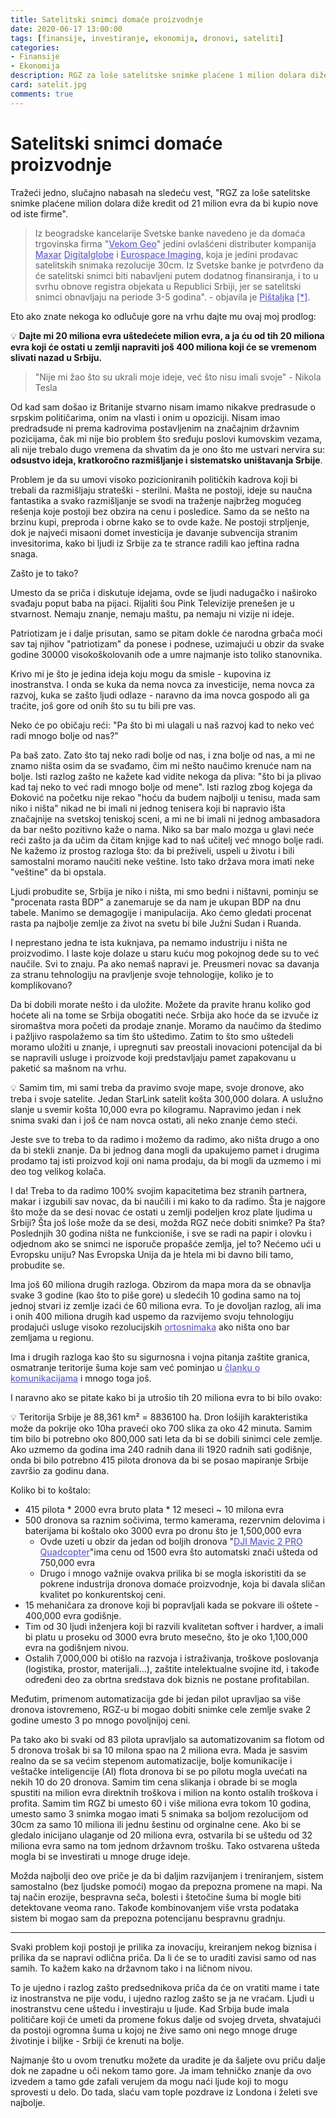 ```yaml
---
title: Satelitski snimci domaće proizvodnje
date: 2020-06-17 13:00:00
tags: [finansije, investiranje, ekonomija, dronovi, sateliti]
categories:
- Finansije 
- Ekonomija 
description: RGZ za loše satelitske snimke plaćene 1 milion dolara diže kredit od 21 milion evra da bi kupio nove od iste firme, da li možemo drugačije?
card: satelit.jpg
comments: true
---
```


<style>
    .img-mb-14 { margin-bottom: 14px; }
    a { color: #6463ce; font-weight: 500; }
</style>

# Satelitski snimci domaće proizvodnje

Tražeći jedno, slučajno nabasah na sledeću vest, "RGZ za loše satelitske snimke plaćene milion dolara diže kredit od 21 milion evra da bi kupio nove od iste firme".

> Iz beogradske kancelarije Svetske banke navedeno je da domaća trgovinska firma "[Vekom Geo](http://pretraga2.apr.gov.rs/EnterpriseWebSearchWeb/Details/Details?beid=1042818&rnd=908268687C5C8C01A536879A3A0FB1B3C9FD8868)" jedini ovlašćeni distributer kompanija [Maxar](https://www.maxar.com/) [Digitalglobe](https://www.digitalglobe.com/) i [Eurospace Imaging](https://www.euspaceimaging.com/), koja je jedini prodavac satelitskih snimaka rezolucije 30cm.
> Iz Svetske banke je potvrđeno da će satelitski snimci biti nabavljeni putem dodatnog finansiranja, i to u svrhu obnove registra objekata u Republici Srbiji, jer se satelitski snimci obnavljaju na periode 3-5 godina". - objavila je [Pištaljka](https://pistaljka.rs/home/read/878) [[*]](https://pistaljka.rs/home/read/699
).

Eto ako znate nekoga ko odlučuje gore na vrhu dajte mu ovaj moj prodlog:

💡 **Dajte mi 20 miliona evra uštedećete milion evra, a ja ću od tih 20 miliona evra koji će ostati u zemlji napraviti još 400 miliona koji će se vremenom slivati nazad u Srbiju.**

> "Nije mi žao što su ukrali moje ideje, već što nisu imali svoje" - Nikola Tesla

Od kad sam došao iz Britanije stvarno nisam imamo nikakve predrasude o srpskim političarima, onim na vlasti i onim u opoziciji. Nisam imao predradsude ni prema kadrovima postavljenim na značajnim državnim pozicijama, čak mi nije bio problem što sređuju poslovi kumovskim vezama, ali nije trebalo dugo vremena da shvatim da je ono što me ustvari nervira su: **odsustvo ideja, kratkoročno razmišljanje i sistematsko uništavanja Srbije**.

Problem je da su umovi visoko pozicioniranih političkih kadrova koji bi trebali da razmišljaju strateški - sterilni. Mašta ne postoji, ideje su naučna fantastika a svako razmišljanje se svodi na traženje najbržeg mogućeg rešenja koje postoji bez obzira na cenu i posledice. Samo da se nešto na brzinu kupi, preproda i obrne kako se to ovde kaže. Ne postoji strpljenje, dok je najveći misaoni domet investicija je davanje subvencija stranim invesitorima, kako bi ljudi iz Srbije za te strance radili kao jeftina radna snaga.

Zašto je to tako?

Umesto da se priča i diskutuje idejama, ovde se ljudi nadugačko i naširoko svađaju poput baba na pijaci. Rijaliti šou Pink Televizije prenešen je u stvarnost. Nemaju znanje, nemaju maštu, pa nemaju ni vizije ni ideje.

Patriotizam je i dalje prisutan, samo se pitam dokle će narodna grbača moći sav taj njihov "patriotizam" da ponese i podnese, uzimajući u obzir da svake godine 30000 visokoškolovanih ode a umre najmanje isto toliko stanovnika.

Krivo mi je što je jedina ideja koju mogu da smisle - kupovina iz inostranstva. I onda se kuka da nema novca za investicije, nema novca za razvoj, kuka se zašto ljudi odlaze - naravno da ima novca gospodo ali ga traćite, još gore od onih što su tu bili pre vas.

Neko će po običaju reći: "Pa što bi mi ulagali u naš razvoj kad to neko već radi mnogo bolje od nas?"

Pa baš zato. Zato što taj neko radi bolje od nas, i zna bolje od nas, a mi ne znamo ništa osim da se svađamo, čim mi nešto naučimo krenuće nam na bolje.
Isti razlog zašto ne kažete kad vidite nekoga da pliva: "što bi ja plivao kad taj neko to već radi mnogo bolje od mene". Isti razlog zbog kojega da Đoković na početku nije rekao "hoću da budem najbolji u tenisu, mada sam niko i ništa" nikad ne bi imali ni jednog tenisera koji bi napravio išta značajnije na svetskoj teniskoj sceni, a mi ne bi imali ni jednog ambasadora da bar nešto pozitivno kaže o nama. Niko sa bar malo mozga u glavi neće reći zašto ja da učim da čitam knjige kad to naš učitelj već mnogo bolje radi. Ne kažemo iz prostog razloga što: da bi preživeli, uspeli u životu i bili samostalni moramo naučiti neke veštine. Isto tako država mora imati neke "veštine" da bi opstala.

Ljudi probudite se, Srbija je niko i ništa, mi smo bedni i ništavni, pominju se "procenata rasta BDP" a zanemaruje se da nam je ukupan BDP na dnu tabele. Manimo se demagogije i manipulacija. Ako ćemo gledati procenat rasta pa najbolje zemlje za život na svetu bi bile Južni Sudan i Ruanda.

I neprestano jedna te ista kuknjava, pa nemamo industriju i ništa ne proizvodimo. I laste koje dolaze u staru kuću mog pokojnog dede su to već naučile. Svi to znaju. Pa ako nemaš napravi je. Preusmeri novac sa davanja za stranu tehnologiju na pravljenje svoje tehnologije, koliko je to komplikovano?

Da bi dobili morate nešto i da uložite. Možete da pravite hranu koliko god hoćete ali na tome se Srbija obogatiti neće. Srbija ako hoće da se izvuče iz siromaštva mora početi da prodaje znanje. Moramo da naučimo da štedimo i pažljivo raspolažemo sa tim što uštedimo. Zatim to što smo uštedeli moramo uložiti u znanje, i upregnuti sav preostali inovacioni potencijal da bi se napravili usluge i proizvode koji predstavljaju pamet zapakovanu u paketić sa mašnom na vrhu.

💡 Samim tim, mi sami treba da pravimo svoje mape, svoje dronove, ako treba i svoje satelite. Jedan StarLink satelit košta 300,000 dolara. A uslužno slanje u svemir košta 10,000 evra po kilogramu. Napravimo jedan i nek snima svaki dan i još će nam novca ostati, ali neko znanje ćemo steći.

Jeste sve to treba to da radimo i možemo da radimo, ako ništa drugo a ono da bi stekli znanje. Da bi jednog dana mogli da upakujemo pamet i drugima prodamo taj isti proizvod koji oni nama prodaju, da bi mogli da uzmemo i mi deo tog velikog kolača.

I da! Treba to da radimo 100% svojim kapacitetima bez stranih partnera, makar i izgubili sav novac, da bi naučili i mi kako to da radimo. 
Šta je najgore što može da se desi novac će ostati u zemlji podeljen kroz plate ljudima u Srbiji? Šta još loše može da se desi, možda RGZ neće dobiti snimke? Pa šta? Poslednjih 30 godina ništa ne funkcioniše, i sve se radi na papir i olovku i odjednom ako se snimci ne isporuče propašće zemlja, jel to? Nećemo ući u Evropsku uniju? Nas Evropska Unija da je htela mi bi davno bili tamo, probudite se.

Ima još 60 miliona drugih razloga. Obzirom da mapa mora da se obnavlja svake 3 godine (kao što to piše gore) u sledećih 10 godina samo na toj jednoj stvari iz zemlje izaći će 60 miliona evra. To je dovoljan razlog, ali ima i onih 400 miliona drugih kad uspemo da razvijemo svoju tehnologiju prodajući usluge visoko rezolucijskih [ortosnimaka](https://sr.wikipedia.org/wiki/%D0%9E%D1%80%D1%82%D0%BE%D1%81%D0%BD%D0%B8%D0%BC%D0%B0%D0%BA) ako ništa ono bar zemljama u regionu.

Ima i drugih razloga kao što su sigurnosna i vojna pitanja zaštite granica, osmatranje teritorije šuma koje sam već pominjao u [članku o komunikacijama](/articles/11-telekomunikaciona-mreza/#Bezbednost) i mnogo toga još.

I naravno ako se pitate kako bi ja utrošio tih 20 miliona evra to bi bilo ovako:

💡 Teritorija Srbije je 88,361 km² = 8836100 ha. Dron lošijih karakteristika može da pokrije oko 10ha praveći oko 700 slika za oko 42 minuta.
Samim tim bilo bi potrebno oko 800,000 sati leta da bi se dobili sinimci cele zemlje. Ako uzmemo da godina ima 240 radnih dana ili 1920 radnih sati godišnje, onda bi bilo potrebno 415 pilota dronova da bi se posao mapiranje Srbije završio za godinu dana.

Koliko bi to koštalo:
- 415 pilota * 2000 evra bruto plata * 12 meseci ~ 10 milona evra
- 500 dronova sa raznim sočivima, termo kamerama, rezervnim delovima i baterijama bi koštalo oko 3000 evra po dronu što je 1,500,000 evra
    - Ovde uzeti u obzir da jedan od boljih dronova "[DJI Mavic 2 PRO Quadcopter](https://dronerush.com/product/dji-mavic-2-pro/)"ima cenu od 1500 evra što automatski znači ušteda od 750,000 evra
    - Drugo i mnogo važnije ovakva prilika bi se mogla iskoristiti da se pokrene industrija dronova domaće proizvodnje, koja bi davala sličan kvalitet po konkurentskoj ceni.
- 15 mehaničara za dronove koji bi popravljali kada se pokvare ili oštete - 400,000 evra godišnje.
- Tim od 30 ljudi inženjera koji bi razvili kvalitetan softver i hardver, a imali bi platu u proseku od 3000 evra bruto mesečno, što je oko 1,100,000 evra na godišnjem nivou.
- Ostalih 7,000,000 bi otišlo na razvoja i istraživanja, troškove poslovanja (logistika, prostor, materijali...),  zaštite intelektualne svojine itd, i takođe određeni deo za obrtna sredstava dok biznis ne postane profitabilan.

Međutim, primenom automatizacija gde bi jedan pilot upravljao sa više dronova istovremeno, RGZ-u bi mogao dobiti snimke cele zemlje svake 2 godine umesto 3 po mnogo povoljnijoj ceni. 

Pa tako ako bi svaki od 83 pilota upravljalo sa automatizovanim sa flotom od 5 dronova trošak bi sa 10 milona spao na 2 miliona evra. Mada je sasvim realno da se sa većim stepenom automatizacije, bolje komunikacije i veštačke inteligencije (AI) flota dronova bi se po pilotu mogla uvećati na nekih 10 do 20 dronova. Samim tim cena slikanja i obrade bi se mogla spustiti na milion evra direktnih troškova i milion na konto ostalih troškova i profita. Samim tim RGZ bi umesto 60 i više miliona evra tokom 10 godina, umesto samo 3 snimka mogao imati 5 snimaka sa boljom rezolucijom od 30cm za samo 10 miliona ili jednu šestinu od orginalne cene. Ako bi se gledalo inicijano ulaganje od 20 miliona evra, ostvarila bi se uštedu od 32 miliona evra samo na tom jednom državnom trošku. Tako ostvarena ušteda mogla bi se investirati u mnoge druge ideje. 

Možda najbolji deo ove priče je da bi daljim razvijanjem i treniranjem, sistem samostalno (bez ljudske pomoći) mogao da prepozna promene na mapi. Na taj način erozije, bespravna seča, bolesti i štetočine šuma bi mogle biti detektovane veoma rano. Takođe kombinovanjem više vrsta podataka sistem bi mogao sam da prepozna potencijanu bespravnu gradnju.

---

Svaki problem koji postoji je prilika za inovaciju, kreiranjem nekog biznisa i prilika da se napravi odlična priča. Da li će se to uraditi zavisi samo od nas samih. To kažem kako na državnom tako i na ličnom nivou.

To je ujedno i razlog zašto predsednikova priča da će on vratiti mame i tate iz inostranstva ne pije vodu, i ujedno razlog zašto se ja ne vraćam. Ljudi u inostranstvu cene uštedu i investiraju u ljude. Kad Srbija bude imala političare koji će umeti da promene fokus dalje od svojeg drveta, shvatajući da postoji ogromna šuma u kojoj ne žive samo oni nego mnoge druge životinje i biljke - Srbiji će krenuti na bolje. 

Najmanje što u ovom trenutku možete da uradite je da šaljete ovu priču dalje dok ne zapadne u oči nekom tamo gore. Ja imam tehničko znanje da ovo izvedem a tamo gde zafali verujem da mogu naći ljude koji to mogu sprovesti u delo.
Do tada, slaću vam tople pozdrave iz Londona i želeti sve najbolje. 

